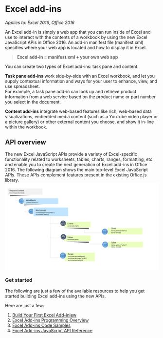 # Excel add-ins

_Applies to: Excel 2016, Office 2016_

An Excel add-in is simply a web app that you can run inside of Excel and use to interact with the contents of a workbook by using the new Excel JavaScript APIs in Office 2016. An add-in manifest file (manifest.xml) specifies where your web app is located and how to display it in Excel.
  
>**Excel add-in = manifest.xml + your own web app**

You can create two types of Excel add-ins: task pane and content. 

**Task pane add-ins** work side-by-side with an Excel workbook, and let you supply contextual information and ways for your user to enhance, view, and use spreadsheet.   
For example, a task pane add-in can look up and retrieve product information from a web service based on the product name or part number you select in the document.

**Content add-ins** integrate web-based features like rich, web-based data visualizations, embedded media content (such as a YouTube video player or a picture gallery) or other external content you choose, and show it in-line within the workbook.

## API overview


The new Excel JavaScript APIs provide a variety of Excel-specific functionality related to worksheets, tables, charts, ranges, formatting, etc. and enable you to create the next generation of Excel add-ins in Office 2016. The following diagram shows the main top-level Excel JavaScript APIs. These APIs complement features present in the existing Office.js library. 
![Excel JavaScript API top-level objects](images/Excel_API_diagram.png)


### Get started

The following are just a few of the available resources to help you get started building Excel add-ins using the new APIs. 

Here are just a few:

1.  [Build Your First Excel Add-iniew](build-your-first-excel-add-in.md)
1.  [Excel Add-ins Programming Overview](excel-add-ins-programming-overview.md)
2.  [Excel Add-ins Code Samples](excel-add-ins-code-samples.md) 
3.  [Excel Add-ins JavaScript API Reference](excel-add-ins-javascript-reference.md)